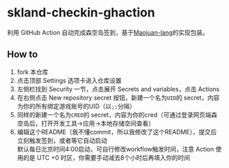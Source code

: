 # skland-checkin-ghaction

利用 GitHub Action 自动完成森空岛签到，基于[Maojuan-lang](https://github.com/Maojuan-lang/SenKongDao)的实现包装。

## How to
1. fork 本仓库
2. 点击顶部 Settings 选项卡进入仓库设置
3. 左侧栏找到 Security 一节，点击展开 Secrets and variables，点击 Actions
4. 在右侧点击 New repository secret 按钮，新建一个名为``UID``的 secret，内容为你的所有绑定游戏账号的UID（以``;;``分隔）
5. 同样的新建一个名为``CRED``的 secret，内容为你的cred（可通过登录网页端森空岛后，打开开发工具→应用→本地存储空间查看）
6. 编辑这个README（我不懂commit，所以我修改了这个README），提交后立刻触发签到，或者等它自动启动<br>默认每日北京时间4:00启动，可自行修改workflow触发时间，注意 Action 使用的是 UTC +0 时区，你需要手动减去8个小时后再填入你的时间
